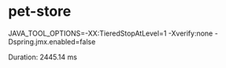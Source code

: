# pet-store

JAVA_TOOL_OPTIONS=-XX:TieredStopAtLevel=1 -Xverify:none -Dspring.jmx.enabled=false

Duration: 2445.14 ms